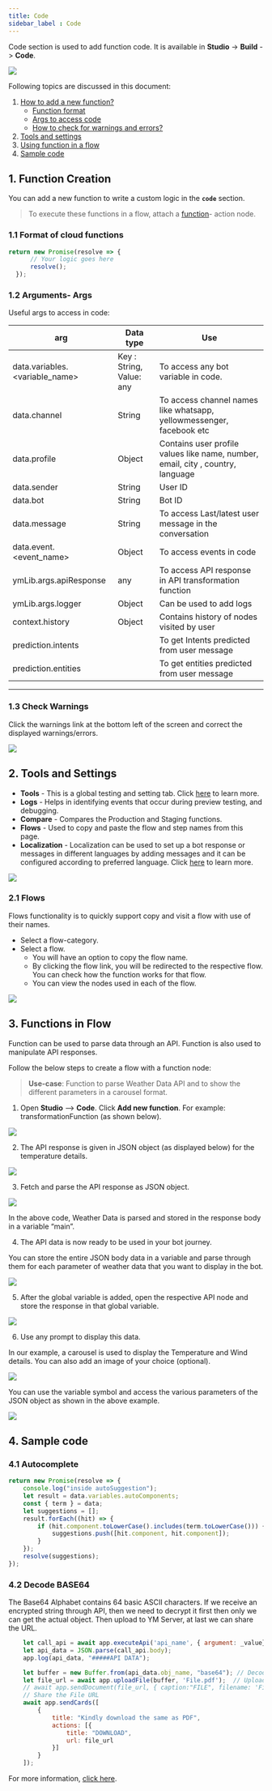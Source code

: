 ```yaml
---
title: Code
sidebar_label : Code
---
```


Code section is used to add function code. It is available in **Studio** -> **Build** -> **Code**.

![](https://i.imgur.com/jNHxOtw.png)

Following topics are discussed in this document: 

1. [How to add a new function?](#1) 
    - [Function format](#11)
    - [Args to access code](#12)
    - [How to check for warnings and errors?](#13)
2. [Tools and settings](#ts) 
3. [Using function in a flow](#uf)
4. [Sample code](#sc)

## <a name="1"></a> 1. Function Creation 

You can add a new function to write a custom logic in the **`code`** section.

> To execute these functions in a flow, attach a [function](https://docs.yellow.ai/docs/platform_concepts/studio/build/nodes/action-nodes#function)- action node.

### <a name="11"></a>1.1 Format of cloud functions
```js
return new Promise(resolve => {
      // Your logic goes here
      resolve();
  }); 
```

### <a name="12"></a>1.2 Arguments- Args 

Useful args to access in code:

| arg | Data type | Use |
| -------- | -------- | -------- |
| data.variables.<variable_name>   | Key : String, Value: any |To access any bot variable in code. |
| data.channel | String | To access channel names like whatsapp, yellowmessenger, facebook etc|
|data.profile| Object| Contains user profile values like name, number, email, city , country, language |
| data.sender | String | User ID |
|data.bot | String| Bot ID|
|data.message | String | To access Last/latest user message in the conversation|
|data.event.<event_name>|Object|To access events in code|
|ymLib.args.apiResponse | any | To access API response in API transformation function|
| ymLib.args.logger | Object | Can be used to add logs |
| context.history | Object | Contains history of nodes visited by user|
| prediction.intents |  | To get Intents predicted from user message |
| prediction.entities || To get entities predicted from user message |

---

### <a name="13"></a>1.3 Check Warnings

Click the warnings link at the bottom left of the screen and correct the displayed warnings/errors.

![](https://i.imgur.com/PIhDXVB.jpg)

## <a name="ts"></a> 2. Tools and Settings 

* **Tools** - This is a global testing and setting tab. Click [here](https://docs.yellow.ai/docs/platform_concepts/studio/tools) to learn more.
* **Logs** - Helps in identifying events that occur during preview testing, and debugging.
* **Compare** - Compares the Production and Staging functions. 
* **Flows** - Used to copy and paste the flow and step names from this page. 
* **Localization** - Localization can be used to set up a bot response or messages in different languages by adding messages and it can be configured according to preferred language. Click [here](https://docs.yellow.ai/docs/platform_concepts/studio/build/localization#31-variable-in-localisation-message) to learn more.

![](https://i.imgur.com/oqLieOr.png)


### 2.1 Flows

Flows functionality is to quickly support copy and visit a flow with use of their names.

- Select a flow-category.
- Select a flow.
    - You will have an option to copy the flow name. 
    - By clicking the flow link, you will be redirected to the respective flow. You can check how the function works for that flow. 
    - You can view the nodes used in each of the flow. 


![](https://i.imgur.com/Erv0gxk.jpg)



## <a name="uf"></a> 3. Functions in Flow

Function can be used to parse data through an API. Function is also used to manipulate API responses.

Follow the below steps to create a flow with a function node: 

> **Use-case**: Function to parse Weather Data API and to show the different parameters in a carousel format. 

1. Open **Studio** –> **Code**. Click **Add new function**.
For example: transformationFunction (as shown below).

        
![](https://i.imgur.com/VhtUaHr.png)

        
2. The API response is given in JSON object (as displayed below) for the temperature details.
        
        
![](https://i.imgur.com/xiQ3wUM.png)

        
3. Fetch and parse the API response as JSON object. 
        
        
![](https://i.imgur.com/ZE7whNf.png)

In the above code, Weather Data is parsed and stored in the response body in a variable “main”.
        
 
4. The API data is now ready to be used in your bot journey. 

You can store the entire JSON body data in a variable and parse through them for each parameter of weather data that you want to display in the bot.


![](https://i.imgur.com/mWH4Vy6.png)


5. After the global variable is added, open the respective API node and store the response in that global variable.
        
        
![](https://i.imgur.com/SI6adHZ.png)

        
6. Use any prompt to display this data. 

In our example, a carousel is used to display the Temperature and Wind details. You can also add an image of your choice (optional).

        
![](https://i.imgur.com/5ZynLHG.png)

        
You can use the variable symbol and access the various parameters of the JSON object as shown in the above example.
        

![](https://i.imgur.com/gBjO3vm.png)


## <a name="sc"></a> 4. Sample code

### 4.1 Autocomplete

```js
return new Promise(resolve => {
    console.log("inside autoSuggestion");
    let result = data.variables.autoComponents;
    const { term } = data;
    let suggestions = [];
    result.forEach((hit) => {
        if (hit.component.toLowerCase().includes(term.toLowerCase())) {
            suggestions.push([hit.component, hit.component]);
        }
    });
    resolve(suggestions);
});
```

### 4.2 Decode BASE64

The Base64 Alphabet contains 64 basic ASCII characters.
If we receive an encrypted string through API, then we need to decrypt it first then only we can get the actual object. Then upload to YM Server, at last we can share the URL.

```js
    let call_api = await app.executeApi('api_name', { argument: _value});
    let api_data = JSON.parse(call_api.body);
    app.log(api_data, "#####API DATA");

    let buffer = new Buffer.from(api_data.obj_name, "base64"); // Decode the file
    let file_url = await app.uploadFile(buffer, 'File.pdf');  // Upload the file to YM server
    // await app.sendDocument(file_url, { caption:"FILE", filename: 'File.pdf', mime: 'application/pdf' });
    // Share the File URL
    await app.sendCards([
        {
            title: "Kindly download the same as PDF",
            actions: [{
                title: "DOWNLOAD",
                url: file_url
            }]
        }
    ]);
```

For more information, [click here](https://developer.mozilla.org/en-US/docs/Glossary/Base64).


